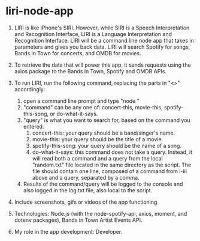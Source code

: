 # liri-node-app


1. LIRI is like iPhone's SIRI. However, while SIRI is a Speech Interpretation and Recognition Interface, LIRI is a Language Interpretation and Recognition Interface. LIRI will be a command line node app that takes in parameters and gives you back data. LIRI will search Spotify for songs, Bands in Town for concerts, and OMDB for movies.

2. To retrieve the data that will power this app, it sends requests using the axios package to the Bands in Town, Spotify and OMDB APIs. 

3. To run LIRI, run the following command, replacing the parts in "<>" accordingly:
    1. open a command line prompt and type "node <command> <query>"
    2. "command" can be any one of: concert-this, movie-this, spotify-this-song, or do-what-it-says.
    3. "query" is what you want to search for, based on the command you entered. 
        1. concert-this: your query should be a band/singer's name.
        2. movie-this: your query should be the title of a movie.
        3. spotify-this-song: your query should be the name of a song.
        4. do-what-it-says: this command does not take a query. Instead, it will read both a command and a query from the local "random.txt" file located in the same directory as the script. The file should contain one line, composed of a command from i-iii above and a query, separated by a comma.
    4. Results of the command/query will be logged to the console and also logged in the log.txt file, also local to the script. 

4. Include screenshots, gifs or videos of the app functioning

5. Technologies: Node.js (with the node-spotify-api, axios, moment, and dotenv packages), Bands in Town Artist Events API.

6. My role in the app development: Developer.
